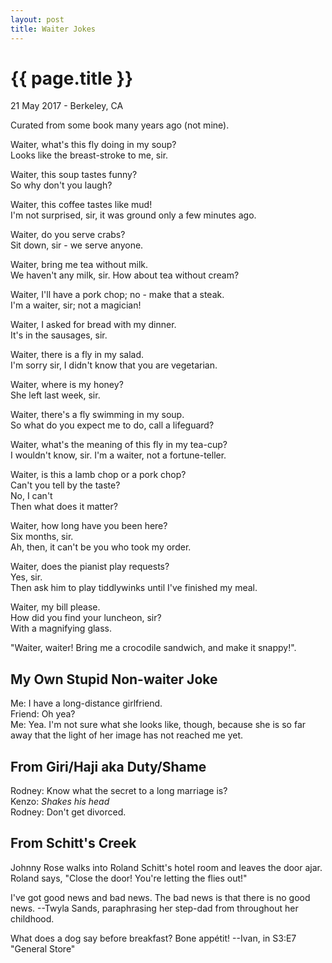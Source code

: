 ```yaml
---
layout: post
title: Waiter Jokes
---
```


{{ page.title }}
================

<p class="meta">21 May 2017 - Berkeley, CA</p>

Curated from some book many years ago (not mine).

Waiter, what's this fly doing in my soup?  
Looks like the breast-stroke to me, sir.  

Waiter, this soup tastes funny?  
So why don't you laugh?  

Waiter, this coffee tastes like mud!  
I'm not surprised, sir, it was ground only a few minutes ago.  

Waiter, do you serve crabs?  
Sit down, sir - we serve anyone.  

Waiter, bring me tea without milk.  
We haven't any milk, sir. How about tea without cream?  

Waiter, I'll have a pork chop; no - make that a steak.  
I'm a waiter, sir; not a magician!  

Waiter, I asked for bread with my dinner.  
It's in the sausages, sir.  

Waiter, there is a fly in my salad.  
I'm sorry sir, I didn't know that you are vegetarian.  

Waiter, where is my honey?  
She left last week, sir.  

Waiter, there's a fly swimming in my soup.  
So what do you expect me to do, call a lifeguard?  

Waiter, what's the meaning of this fly in my tea-cup?  
I wouldn't know, sir. I'm a waiter, not a fortune-teller.  

Waiter, is this a lamb chop or a pork chop?  
Can't you tell by the taste?  
No, I can't  
Then what does it matter?  

Waiter, how long have you been here?  
Six months, sir.  
Ah, then, it can't be you who took my order.  

Waiter, does the pianist play requests?  
Yes, sir.  
Then ask him to play tiddlywinks until I've finished my meal.  

Waiter, my bill please.  
How did you find your luncheon, sir?  
With a magnifying glass.  

"Waiter, waiter! Bring me a crocodile sandwich, and make it snappy!".  

## My Own Stupid Non-waiter Joke
Me: I have a long-distance girlfriend.  
Friend: Oh yea?  
Me: Yea. I'm not sure what she looks like, though, because she is so far away that the light of her image has not reached me yet.

## From Giri/Haji aka Duty/Shame
Rodney: Know what the secret to a long marriage is?  
Kenzo: *Shakes his head*  
Rodney: Don't get divorced.

## From Schitt's Creek
Johnny Rose walks into Roland Schitt's hotel room and leaves the door ajar. Roland says, "Close the door! You're letting the flies out!"

I've got good news and bad news. The bad news is that there is no good news. --Twyla Sands, paraphrasing her step-dad from throughout her childhood.

What does a dog say before breakfast? Bone appétit! --Ivan, in S3:E7 "General Store"